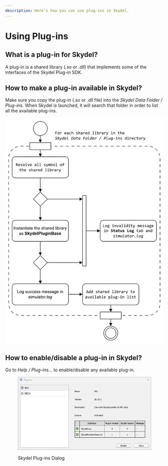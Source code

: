 ```yaml
---
description: Here's how you can use plug-ins in Skydel.
---
```


# Using Plug-ins

## What is a plug-in for Skydel?

A plug-in is a shared library (_.so_ or _.dll_) that implements some of the interfaces of the Skydel Plug-in SDK.

## How to make a plug-in available in Skydel?

Make sure you copy the plug-in (_.so_ or _.dll_ file) into the _Skydel Data Folder / Plug-ins._ When Skydel is launched, it will search that folder in order to list all the available plug-ins.

<picture><source srcset="../.gitbook/assets/cs_gitbook-using_plugins_load_dark.png" media="(prefers-color-scheme: dark)"><img src="../.gitbook/assets/cs_gitbook-using_plugins_load_light.png" alt="Skydel&#x27;s Plug-in Search at Startup"></picture>

## How to enable/disable a plug-in in Skydel?

Go to _Help / Plug-ins..._ to enable/disable any available plug-in.

<figure><img src="../.gitbook/assets/image (1) (1).png" alt=""><figcaption><p>Skydel Plug-ins Dialog</p></figcaption></figure>
